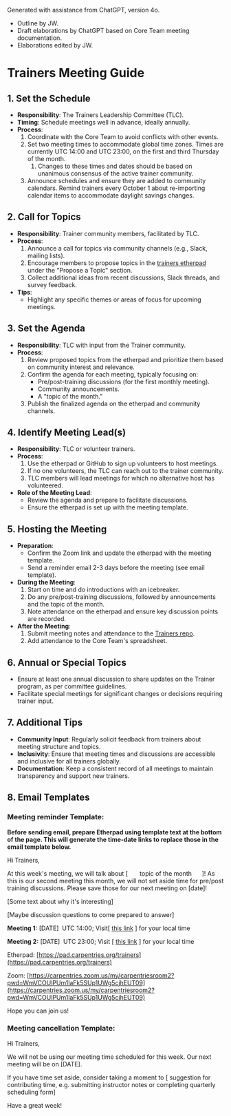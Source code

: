 Generated with assistance from ChatGPT, version 4o. 
- Outline by JW.
- Draft elaborations by ChatGPT based on Core Team meeting documentation.
- Elaborations edited by JW.
# Trainers Meeting Guide

## 1. **Set the Schedule**

- **Responsibility**: The Trainers Leadership Committee (TLC).
- **Timing**: Schedule meetings well in advance, ideally annually.
- **Process**:
    1. Coordinate with the Core Team to avoid conflicts with other events.
    2. Set two meeting times to accommodate global time zones. Times are currently UTC 14:00 and UTC 23:00, on the first and third Thursday of the month. 
	    1. Changes to these times and dates should be based on unanimous consensus of the active trainer community.
    3. Announce schedules and ensure they are added to community calendars. Remind trainers every October 1 about re-importing calendar items to accommodate daylight savings changes.

## 2. **Call for Topics**

- **Responsibility**: Trainer community members, facilitated by TLC.
- **Process**:
    1. Announce a call for topics via community channels (e.g., Slack, mailing lists).
    2. Encourage members to propose topics in the [trainers etherpad](https://pad.carpentries.org/trainers) under the "Propose a Topic" section.
    3. Collect additional ideas from recent discussions, Slack threads, and survey feedback.
- **Tips**:
    - Highlight any specific themes or areas of focus for upcoming meetings.

## 3. **Set the Agenda**

- **Responsibility**: TLC with input from the Trainer community.
- **Process**:
    1. Review proposed topics from the etherpad and prioritize them based on community interest and relevance.
    2. Confirm the agenda for each meeting, typically focusing on:
        - Pre/post-training discussions (for the first monthly meeting).
        - Community announcements.
        - A "topic of the month."
    3. Publish the finalized agenda on the etherpad and community channels.

## 4. **Identify Meeting Lead(s)**

- **Responsibility**: TLC or volunteer trainers.
- **Process**:
    1. Use the etherpad or GitHub to sign up volunteers to host meetings.
    2. If no one volunteers, the TLC can reach out to the trainer community.
    3. TLC members will lead meetings for which no alternative host has volunteered.
- **Role of the Meeting Lead**:
    - Review the agenda and prepare to facilitate discussions.
    - Ensure the etherpad is set up with the meeting template.

## 5. **Hosting the Meeting**

- **Preparation**:
    - Confirm the Zoom link and update the etherpad with the meeting template.
    - Send a reminder email 2-3 days before the meeting (see email template).
- **During the Meeting**:
    1. Start on time and do introductions with an icebreaker.
    2. Do any pre/post-training discussions, followed by announcements and the topic of the month.
    4. Note attendance on the etherpad and ensure key discussion points are recorded.
- **After the Meeting**:
    1. Submit meeting notes and attendance to the [Trainers repo](https://github.com/carpentries/trainers/tree/main/minutes).
    2. Add attendance to the Core Team's spreadsheet.

## 6. **Annual or Special Topics**

- Ensure at least one annual discussion to share updates on the Trainer program, as per committee guidelines.
- Facilitate special meetings for significant changes or decisions requiring trainer input.

## 7. **Additional Tips**

- **Community Input**: Regularly solicit feedback from trainers about meeting structure and topics.
- **Inclusivity**: Ensure that meeting times and discussions are accessible and inclusive for all trainers globally.
- **Documentation**: Keep a consistent record of all meetings to maintain transparency and support new trainers.

## 8. **Email Templates**

### Meeting reminder Template:

**Before sending email, prepare Etherpad using template text at the bottom of the page. This will generate the time-date links to replace those in the email template below.**

Hi Trainers,

At this week's meeting, we will talk about [       topic of the month      ]! As this is our second meeting this month, we will not set aside time for pre/post training discussions. Please save those for our next meeting on [date]!

[Some text about why it's interesting]

[Maybe discussion questions to come prepared to answer]

**Meeting 1:** [DATE]  UTC 14:00; Visit[ [](https://www.timeanddate.com/worldclock/fixedtime.html?iso=20210903T14)[this link](https://www.timeanddate.com/worldclock/fixedtime.html?iso=20210903T14) ] for your local time

**Meeting 2:** [DATE]  UTC 23:00; Visit [ [](https://www.timeanddate.com/worldclock/fixedtime.html?iso=20210903T23)[this link](https://www.timeanddate.com/worldclock/fixedtime.html?iso=20210903T23) ] for your local time

Etherpad: [](https://pad.carpentries.org/trainers)[https://pad.carpentries.org/trainers](https://pad.carpentries.org/trainers)

Zoom: [](https://carpentries.zoom.us/my/carpentriesroom2?pwd=WmVCOUlPUm1laFk5SUp1UWg5cjhEUT09)[https://carpentries.zoom.us/my/carpentriesroom2?pwd=WmVCOUlPUm1laFk5SUp1UWg5cjhEUT09](https://carpentries.zoom.us/my/carpentriesroom2?pwd=WmVCOUlPUm1laFk5SUp1UWg5cjhEUT09)

Hope you can join us!

### Meeting cancellation Template:

Hi Trainers,

We will not be using our meeting time scheduled for this week. Our next meeting will be on [DATE].

If you have time set aside, consider taking a moment to [ suggestion for contributing time, e.g. submitting instructor notes or completing quarterly scheduling form]

Have a great week!